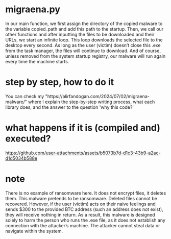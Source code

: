 <h1>migraena.py</h1>
In our main function, we first assign the directory of the copied malware to the variable copied_path and add this path to the startup. Then, we call our other functions and after inputting the files to be downloaded and their URLs, we start an infinite loop. This loop downloads the selected file to the desktop every second. As long as the user (victim) doesn’t close this .exe from the task manager, the files will continue to download. And of course, unless removed from the system startup registry, our malware will run again every time the machine starts.
<h1>step by step, how to do it</h1>
You can check my "https://alirfandogan.com/2024/07/02/migraena-malware/" where I explain the step-by-step writing process, what each library does, and the answer to the question 'why this code?'
<h1>what happens if it is (compiled and) executed?</h1>


https://github.com/user-attachments/assets/b5073b7d-d1c3-43b9-a2ac-d1d5034b588e

<h1>note</h1>
There is no example of ransomware here. It does not encrypt files, it deletes them. This malware pretends to be ransomware. Deleted files cannot be recovered. However, if the user (victim) acts on their naive feelings and sends $300 to the provided BTC address (such an address does not exist), they will receive nothing in return. As a result, this malware is designed solely to harm the person who runs the .exe file, as it does not establish any connection with the attacker’s machine. The attacker cannot steal data or navigate within the system.
